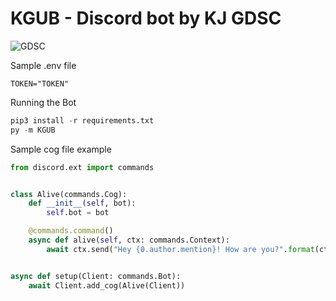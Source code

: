 # KGUB - Discord bot by KJ GDSC

![GDSC](https://logogen.gdscasu.com/logos/gdsc-logo.png)

Sample .env file

```
TOKEN="TOKEN"
```

Running the Bot

```python
pip3 install -r requirements.txt
py -m KGUB
```

Sample cog file example

```python
from discord.ext import commands


class Alive(commands.Cog):
    def __init__(self, bot):
        self.bot = bot

    @commands.command()
    async def alive(self, ctx: commands.Context):
        await ctx.send("Hey {0.author.mention}! How are you?".format(ctx.message))


async def setup(Client: commands.Bot):
    await Client.add_cog(Alive(Client))

```
